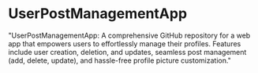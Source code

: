 # UserPostManagementApp
"UserPostManagementApp: A comprehensive GitHub repository for a web app that empowers users to effortlessly manage their profiles. Features include user creation, deletion, and updates, seamless post management (add, delete, update), and hassle-free profile picture customization."
